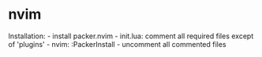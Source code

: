 # nvim

Installation:
    - install packer.nvim
    - init.lua: comment all required files except of 'plugins'
    - nvim: :PackerInstall
    - uncomment all commented files

